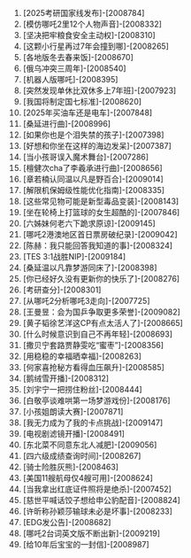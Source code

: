 
1. [2025考研国家线发布]-[2008784]
1. [模仿哪吒2里12个人物声音]-[2008332]
1. [坚决把牢粮食安全主动权]-[2008310]
1. [这颗小行星再过7年会撞到哪]-[2008265]
1. [各地版冬去春来饭]-[2008670]
1. [俄乌冲突三周年]-[2008540]
1. [机器人版哪吒]-[2008395]
1. [突然发现单休比双休多上7年班]-[2007923]
1. [我国将制定国七标准]-[2008620]
1. [2025年买油车还是电车]-[2007848]
1. [桑延进行曲]-[2008996]
1. [如果你也是个泪失禁的孩子]-[2007398]
1. [好想和你坐在这样的海边发呆]-[2007387]
1. [当小孩哥误入魔术舞台]-[2007286]
1. [檀健次cha了李羲承进行曲]-[2008656]
1. [章若楠认同温以凡是野百合]-[2009014]
1. [解限机保姆级性能优化指南]-[2008335]
1. [这些常见物可能是新型毒品变装]-[2008143]
1. [坐在轮椅上打篮球的女生超酷的]-[2007846]
1. [六姊妹何老六下跪求原谅]-[2009145]
1. [哪吒2港澳地区首日票房破纪录]-[2009042]
1. [陈赫：我只能回答我知道的事]-[2008324]
1. [TES 3:1战胜NIP]-[2009184]
1. [桑延温以凡靠梦游同床了]-[2008398]
1. [你已经好久没有更新你的快乐了]-[2008276]
1. [考研查分]-[2008301]
1. [从哪吒2分析哪吒3走向]-[2007725]
1. [王曼昱：会为国乒争取更多荣誉]-[2009082]
1. [黄子韬徐艺洋这CP有点太活人了]-[2008665]
1. [什么时候意识到自己不再年轻]-[2008693]
1. [撒贝宁套路贾静雯吃“蜜枣”]-[2008356]
1. [用稳稳的幸福晒幸福]-[2008263]
1. [何家喜抢秘方看得血压飙升]-[2008585]
1. [鹅绒雪开播]-[2008312]
1. [刘宇宁一把捞住粉丝]-[2008444]
1. [白敬亭谈难哄第一场梦游戏份]-[2008176]
1. [小孩姐朗读大赛]-[2007871]
1. [我无力成为了我的卡点挑战]-[2009147]
1. [电视剧滤镜开播]-[2008491]
1. [东北菜不同意东北人减肥]-[2009056]
1. [四六级成绩查询时间]-[2008267]
1. [骑士险胜灰熊]-[2008463]
1. [美国11艘航母仅4艘可用]-[2008624]
1. [当我拿出红底证件照将是绝杀]-[2007452]
1. [慈世平喊话饺子想给申公豹配音]-[2008824]
1. [许昕称孙颖莎输球未必是坏事]-[2008233]
1. [EDG发公告]-[2008682]
1. [哪吒2台词英文版不断出新]-[2009219]
1. [给10年后宝宝的一封信]-[2008987]